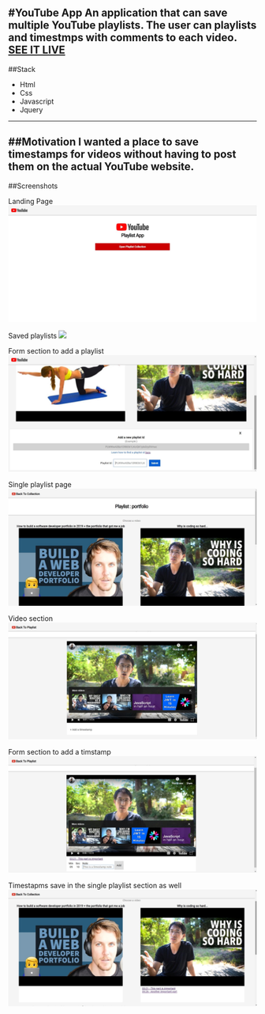 #YouTube App
An application that can save multiple YouTube playlists. The user can playlists and timestmps with comments to each video.
[SEE IT LIVE](https://andreadesiderio.github.io/youtube-app/)
---

##Stack
+ Html
+ Css
+ Javascript
+ Jquery
---

##Motivation
I wanted a place to save timestamps for videos without having to post them on the actual YouTube website. 
---

##Screenshots

Landing Page
<img src="screenshots/home.jpg" >

Saved playlists
<img src="screenshots/playlistColection.jpg" >

Form section to add a playlist
<img src="screenshots/addPlaylistForm.jpg" >

Single playlist page
<img src="screenshots/playlistSection.jpg" >

Video section
<img src="screenshots/videoSection.jpg" >

Form section to add a timstamp
<img src="screenshots/timestampForm.jpg" >

Timestapms save in the single playlist section as well
<img src="screenshots/savedTimestamps.jpg" >
